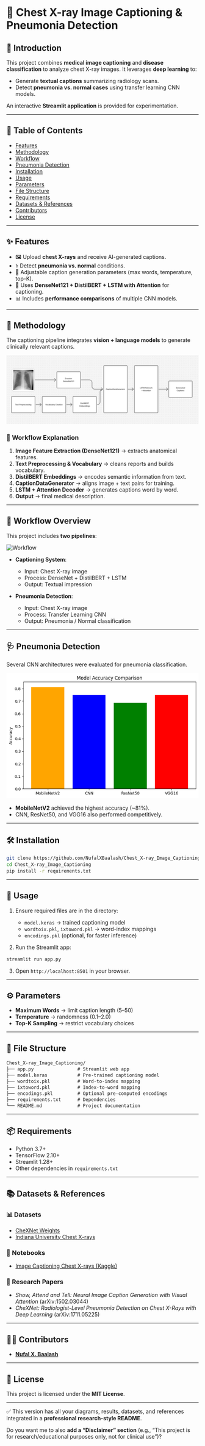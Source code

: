 # 🩻 Chest X-ray Image Captioning & Pneumonia Detection

## 📖 Introduction

This project combines **medical image captioning** and **disease classification** to analyze chest X-ray images.
It leverages **deep learning** to:

* Generate **textual captions** summarizing radiology scans.
* Detect **pneumonia vs. normal cases** using transfer learning CNN models.

An interactive **Streamlit application** is provided for experimentation.

---

## 📑 Table of Contents

* [Features](#-features)
* [Methodology](#-methodology)
* [Workflow](#-workflow)
* [Pneumonia Detection](#-pneumonia-detection)
* [Installation](#-installation)
* [Usage](#-usage)
* [Parameters](#-parameters)
* [File Structure](#-file-structure)
* [Requirements](#-requirements)
* [Datasets & References](#-datasets--references)
* [Contributors](#-contributors)
* [License](#-license)

---

## ✨ Features

* 🖼 Upload **chest X-rays** and receive AI-generated captions.
* ⚕️ Detect **pneumonia vs. normal** conditions.
* 🔎 Adjustable caption generation parameters (max words, temperature, top-K).
* 🧠 Uses **DenseNet121 + DistilBERT + LSTM with Attention** for captioning.
* 📊 Includes **performance comparisons** of multiple CNN models.

---

## 🧠 Methodology

The captioning pipeline integrates **vision + language models** to generate clinically relevant captions.

![Model Architecture](./imgs/workflow.jpg)

### 🔎 Workflow Explanation

1. **Image Feature Extraction (DenseNet121)** → extracts anatomical features.
2. **Text Preprocessing & Vocabulary** → cleans reports and builds vocabulary.
3. **DistilBERT Embeddings** → encodes semantic information from text.
4. **CaptionDataGenerator** → aligns image + text pairs for training.
5. **LSTM + Attention Decoder** → generates captions word by word.
6. **Output** → final medical description.

---

## 🔄 Workflow Overview

This project includes **two pipelines**:

![Workflow]()

* **Captioning System**:

  * Input: Chest X-ray image
  * Process: DenseNet + DistilBERT + LSTM
  * Output: Textual impression

* **Pneumonia Detection**:

  * Input: Chest X-ray image
  * Process: Transfer Learning CNN
  * Output: Pneumonia / Normal classification

---

## 🩺 Pneumonia Detection

Several CNN architectures were evaluated for pneumonia classification.

![Pneumonia Detection Accuracy](./imgs/acc_compare.png)

* **MobileNetV2** achieved the highest accuracy (\~81%).
* CNN, ResNet50, and VGG16 also performed competitively.

---

## 🛠 Installation

```bash
git clone https://github.com/NufalXBaalash/Chest_X-ray_Image_Captioning.git
cd Chest_X-ray_Image_Captioning
pip install -r requirements.txt
```

---

## 🚀 Usage

1. Ensure required files are in the directory:

   * `model.keras` → trained captioning model
   * `wordtoix.pkl`, `ixtoword.pkl` → word-index mappings
   * `encodings.pkl` (optional, for faster inference)

2. Run the Streamlit app:

```bash
streamlit run app.py
```

3. Open `http://localhost:8501` in your browser.

---

## ⚙️ Parameters

* **Maximum Words** → limit caption length (5–50)
* **Temperature** → randomness (0.1–2.0)
* **Top-K Sampling** → restrict vocabulary choices

---

## 📂 File Structure

```
Chest_X-ray_Image_Captioning/
├── app.py                # Streamlit web app
├── model.keras           # Pre-trained captioning model
├── wordtoix.pkl          # Word-to-index mapping
├── ixtoword.pkl          # Index-to-word mapping
├── encodings.pkl         # Optional pre-computed encodings
├── requirements.txt      # Dependencies
└── README.md             # Project documentation
```

---

## 📦 Requirements

* Python 3.7+
* TensorFlow 2.10+
* Streamlit 1.28+
* Other dependencies in `requirements.txt`

---

## 📚 Datasets & References

### 📊 Datasets

* [CheXNet Weights](https://www.kaggle.com/datasets/sinamhd9/chexnet-weights)
* [Indiana University Chest X-rays](https://www.kaggle.com/datasets/raddar/chest-xrays-indiana-university)

### 📓 Notebooks

* [Image Captioning Chest X-rays (Kaggle)](https://www.kaggle.com/code/ebrahimelgazar/image-captioning-chest-x-rays)

### 📖 Research Papers

* *Show, Attend and Tell: Neural Image Caption Generation with Visual Attention* (arXiv:1502.03044)
* *CheXNet: Radiologist-Level Pneumonia Detection on Chest X-Rays with Deep Learning* (arXiv:1711.05225)

---

## 👨‍💻 Contributors

* **[Nufal X. Baalash](https://github.com/NufalXBaalash)**

---

## 📜 License

This project is licensed under the **MIT License**.

---

✅ This version has all your diagrams, results, datasets, and references integrated in a **professional research-style README**.

Do you want me to also **add a “Disclaimer” section** (e.g., “This project is for research/educational purposes only, not for clinical use”)?

